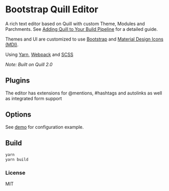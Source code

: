 # Bootstrap Quill Editor

A rich text editor based on Quill with custom Theme, Modules and Parchments. See [Adding Quill to Your Build Pipeline](https://quilljs.com/guides/adding-quill-to-your-build-pipeline) for a detailed guide.

Themes and UI are customized to use [Bootstrap](https://getbootstrap.com/docs/4.0/getting-started/introduction/) and [Material Design Icons (MDI)](https://materialdesignicons.com/).

Using [Yarn](https://yarnpkg.com/), [Webpack](https://webpack.js.org/) and [SCSS](https://sass-lang.com/)

*Note: Built on Quill 2.0*

## Plugins
The editor has extensions for @mentions, #hashtags and autolinks as well as integrated form support

## Options
See [demo](demo/index.html) for configuration example. 

## Build

```bash
yarn
yarn build
```


### License

MIT
